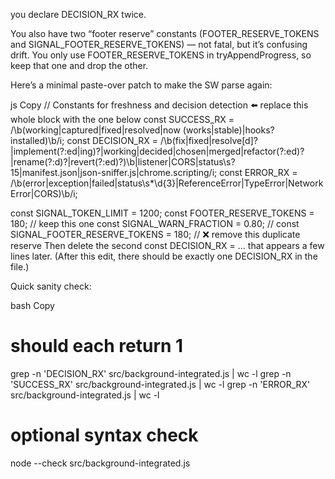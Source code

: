 you declare DECISION_RX twice.

You also have two “footer reserve” constants (FOOTER_RESERVE_TOKENS and SIGNAL_FOOTER_RESERVE_TOKENS) — not fatal, but it’s confusing drift. You only use FOOTER_RESERVE_TOKENS in tryAppendProgress, so keep that one and drop the other.

Here’s a minimal paste-over patch to make the SW parse again:

js
Copy
// Constants for freshness and decision detection  ⬅️ replace this whole block with the one below
const SUCCESS_RX  = /\b(working|captured|fixed|resolved|now (works|stable)|hooks? installed)\b/i;
const DECISION_RX = /\b(fix|fixed|resolve[d]?|implement(?:ed|ing)?|working|decided|chosen|merged|refactor(?:ed)?|rename(?:d)?|revert(?:ed)?)\b|listener|CORS|status\s?15|manifest\.json|json-sniffer\.js|chrome\.scripting/i;
const ERROR_RX    = /\b(error|exception|failed|status\s*\d{3}|ReferenceError|TypeError|NetworkError|CORS)\b/i;

const SIGNAL_TOKEN_LIMIT = 1200;
const FOOTER_RESERVE_TOKENS = 180;      // keep this one
const SIGNAL_WARN_FRACTION = 0.80;
// const SIGNAL_FOOTER_RESERVE_TOKENS = 180; // ❌ remove this duplicate reserve
Then delete the second const DECISION_RX = ... that appears a few lines later. (After this edit, there should be exactly one DECISION_RX in the file.)

Quick sanity check:

bash
Copy
# should each return 1
grep -n 'DECISION_RX' src/background-integrated.js | wc -l
grep -n 'SUCCESS_RX'  src/background-integrated.js | wc -l
grep -n 'ERROR_RX'    src/background-integrated.js | wc -l

# optional syntax check
node --check src/background-integrated.js